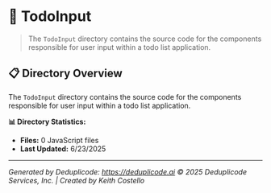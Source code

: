 # 📁 TodoInput

> The `TodoInput` directory contains the source code for the components responsible for user input within a todo list application.

## 📋 Directory Overview

The `TodoInput` directory contains the source code for the components responsible for user input within a todo list application.

**📊 Directory Statistics:**
- **Files:** 0 JavaScript files
- **Last Updated:** 6/23/2025

---

*Generated by Deduplicode: https://deduplicode.ai*
*© 2025 Deduplicode Services, Inc. | Created by Keith Costello*
